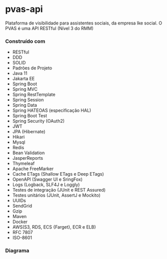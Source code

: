 # pvas-api
Plataforma de visibilidade para assistentes sociais, da empresa Ike social. 
O PVAS é uma API RESTful (Nível 3 do RMM) 

### Construído com

* RESTful
* DDD
* SOLID
* Padrões de Projeto
* Java 11
* Jakarta EE
* Spring Boot
* Spring MVC
* Spring RestTemplate
* Spring Session
* Spring Data
* Spring HATEOAS (especificação HAL)
* Spring Boot Test
* Spring Security (OAuth2)
* JWT
* JPA (Hibernate)
* Hikari
* Mysql
* Redis
* Bean Validation
* JasperReports
* Thymeleaf
* Apache FreeMarker
* Cache ETags (Shallow ETags e Deep ETags)
* OpenAPI (Swagger UI e SringFox)
* Logs (Logback, SLF4J e Loggly)
* Testes de integração (JUnit e REST Assured)
* Testes unitários (JUnit, AssertJ e Mockito)
* UUIDs
* SendGrid
* Gzip
* Maven
* Docker
* AWS(S3, RDS, ECS {Farget}, ECR e ELB)
* RFC 7807
* ISO-8601


### Diagrama







